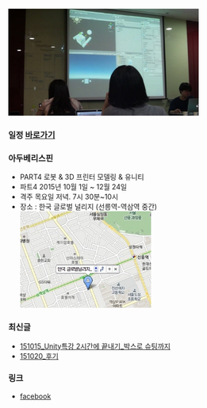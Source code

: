 ![대문01](/doc/img/part4/d02_unity.jpg)

### 일정 [바로가기](https://docs.google.com/spreadsheets/d/1KzZcM6x-u9a60eu-T2RIOFEoYBGiwte8L49Thxjllxo/edit#gid=1412315552)

### 아두베리스핀
- PART4 로봇 & 3D 프린터 모델링 & 유니티
- 파트4 2015년 10월 1일 ~ 12월 24일
- 격주 목요일 저녁. 7시 30분~10시
- 장소 : 한국 글로벌 널리지 (선릉역-역삼역 중간)
[![](/doc/img/study_space.jpg)](http://map.daum.net/?map_type=TYPE_MAP&q=%ED%95%9C%EA%B5%AD%EB%84%90%EB%A6%AC%EC%A7%80&urlX=509021&urlY=1111452&urlLevel=5&itemId=13529375)

### 최신글
- [151015_Unity특강 2시간에 끝내기_박스로 슈팅까지](http://arduberryspin.github.io/#!/doc/part4/d02.md)
- [151020_후기](/doc/after.md)

### 링크
- [facebook ](https://www.facebook.com/groups/arduberryspin/)



